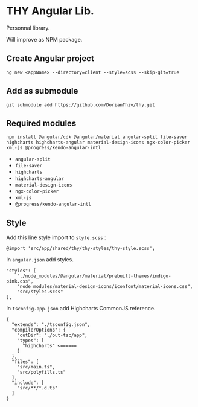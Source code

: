 # THY Angular Lib.

Personnal library.

Will improve as NPM package.

## Create Angular project

``` ng new <appName> --directory=client --style=scss --skip-git=true ```

## Add as submodule

``` git submodule add https://github.com/DorianThiv/thy.git ```

## Required modules

``` npm install @angular/cdk @angular/material angular-split file-saver highcharts highcharts-angular material-design-icons ngx-color-picker xml-js @progress/kendo-angular-intl  ```

* `angular-split`
* `file-saver`
* `highcharts`
* `highcharts-angular`
* `material-design-icons`
* `ngx-color-picker`
* `xml-js`
* `@progress/kendo-angular-intl`

## Style

Add this line style import to `style.scss` : 

``` @import 'src/app/shared/thy/thy-styles/thy-style.scss'; ```

In `angular.json` add styles.

```
"styles": [
    "./node_modules/@angular/material/prebuilt-themes/indigo-pink.css",
    "node_modules/material-design-icons/iconfont/material-icons.css",
    "src/styles.scss"
],
```

In `tsconfig.app.json` add Highcharts CommonJS reference.

```
{
  "extends": "./tsconfig.json",
  "compilerOptions": {
    "outDir": "./out-tsc/app",
    "types": [
      "highcharts" <======
    ]
  },
  "files": [
    "src/main.ts",
    "src/polyfills.ts"
  ],
  "include": [
    "src/**/*.d.ts"
  ]
}

```


